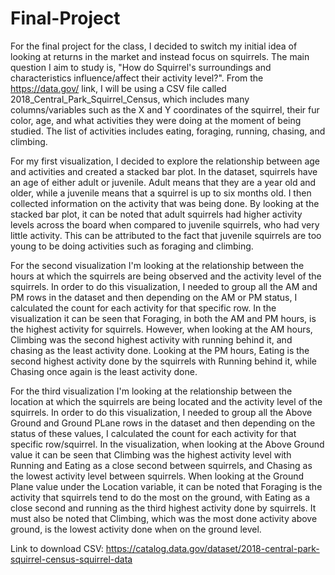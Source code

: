 # Final-Project
For the final project for the class, I decided to switch my initial idea of looking at returns in the market
and instead focus on squirrels. The main question I aim to study is, "How do Squirrel's surroundings and
characteristics influence/affect their activity level?". From the https://data.gov/ link, I will be using a
CSV file called 2018_Central_Park_Squirrel_Census, which includes many columns/variables such as the X and Y
coordinates of the squirrel, their fur color, age, and what activities they were doing at the moment of being
studied. The list of activities includes eating, foraging, running, chasing, and climbing. 

For my first visualization, I decided to explore the relationship between age and activities and created a
stacked bar plot. In the dataset, squirrels have an age of either adult or juvenile. Adult means that they are
a year old and older, while a juvenile means that a squirrel is up to six months old. I then collected 
information on the activity that was being done. By looking at the stacked bar plot, it can be noted that adult
squirrels had higher activity levels across the board when compared to juvenile squirrels, who had very 
little activity. This can be attributed to the fact that juvenile squirrels are too young to be doing activities
such as foraging and climbing. 

For the second visualization I'm looking at the relationship between the hours at which the squirrels are being observed and 
the activity level of the squirrels. In order to do this visualization, I needed to group all the AM and PM rows in the dataset
and then depending on the AM or PM status, I calculated the count for each activity for that specific row. In the visualization
it can be seen that Foraging, in both the AM and PM hours, is the highest activity for squirrels. However, when looking at the AM
hours, Climbing was the second highest activity with running behind it, and chasing as the least activity done. Looking at the PM
hours, Eating is the second highest activity done by the squirrels with Running behind it, while Chasing once again is the least
activity done.

For the third visualization I'm looking at the relationship between the location at which the squirrels are being located
and the activity level of the squirrels. In order to do this visualization, I needed to group all the Above Ground and Ground
PLane rows in the dataset and then depending on the status of these values, I calculated the count for each activity for that 
specific row/squirrel. In the visualization, when looking at the Above Ground value it can be seen that Climbing was the highest
activity level with Running and Eating as a close second between squirrels, and Chasing as the lowest activity level between 
squirrels. When looking at the Ground Plane value under the Location variable, it can be noted that Foraging is the activity
that squirrels tend to do the most on the ground, with Eating as a close second and running as the third highest activity done by
squirrels. It must also be noted that Climbing, which was the most done activity above ground, is the lowest activity done when on
the ground level.

Link to download CSV: 
https://catalog.data.gov/dataset/2018-central-park-squirrel-census-squirrel-data
